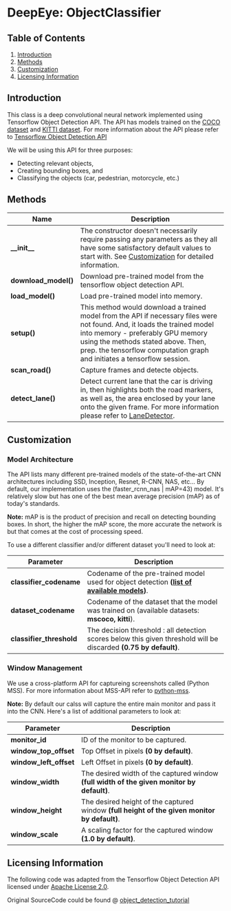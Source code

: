 # DeepEye: ObjectClassifier

## Table of Contents
1. [Introduction](#introduction)
2. [Methods](#methods)
3. [Customization](#customization)
4. [Licensing Information](#licensing-information)


## Introduction
This class is a deep convolutional neural network implemented using Tensorflow Object Detection API. The API has models trained on the [COCO dataset](http://cocodataset.org/#home) and [KITTI dataset](http://www.cvlibs.net/datasets/kitti/). For more information about the API please refer to [Tensorflow Object Detection API](https://github.com/tensorflow/models/tree/master/research/object_detection)

We will be using this API for three purposes:
- Detecting relevant objects,
- Creating bounding boxes, and
- Classifying the objects (car, pedestrian, motorcycle, etc.)


## Methods
Name | Description 
--- | ---
**\_\_init\_\_** | The constructor doesn't necessarily require passing any parameters as they all have some satisfactory default values to start with. See [Customization](#customization) for detailed information. 
**download_model()** | Download pre-trained model from the tensorflow object detection API.
**load_model()** | Load pre-trained model into memory.
**setup()** | This method would download a trained model from the API if necessary files were not found. And, it loads the trained model into memory - preferably GPU memory using the methods stated above. Then, prep. the tensorflow computation graph and initiates a tensorflow session.
**scan_road()** | Capture frames and detecte objects.
**detect_lane()** | Detect current lane that the car is driving in, then highlights both the road markers, as well as, the area enclosed by your lane onto the given frame. For more information please refer to [LaneDetector](lane_detection/README.md). 


## Customization
### Model Architecture
The API lists many different pre-trained models of the state-of-the-art CNN architectures including SSD, Inception, Resnet, R-CNN, NAS, etc... By default, our implementation uses the (faster_rcnn_nas | mAP=43) model. It's relatively slow but has one of the best mean average precision (mAP) as of today's standards. 

**Note:** mAP is is the product of precision and recall on detecting bounding boxes. In short, the higher the mAP score, the more accurate the network is but that comes at the cost of processing speed.


To use a different classifier and/or different dataset you'll need to look at:

Parameter | Description 
--- | ---
**classifier_codename** | Codename of the pre-trained model used for object detection **([list of available models](https://github.com/tensorflow/models/blob/master/research/object_detection/g3doc/detection_model_zoo.md))**.
**dataset_codename** | Codename of the dataset that the model was trained on (available datasets: **mscoco, kitti**).
**classifier_threshold** | The decision threshold : all detection scores below this given threshold will be discarded **(0.75 by default)**.

### Window Management
We use a cross-platform API for captureing screenshots called (Python MSS). For more information about MSS-API refer to [python-mss](http://python-mss.readthedocs.io/examples.html).

**Note:** By default our calss will capture the entire main monitor and pass it into the CNN.
Here's a list of additional parameters to look at:

Parameter | Description 
--- | ---
**monitor_id** | ID of the monitor to be captured.
**window_top_offset** | Top Offset in pixels **(0 by default)**.
**window_left_offset** | Left Offset in pixels **(0 by default)**.
**window_width** | The desired width of the captured window **(full width of the given monitor by default)**.
**window_height** | The desired height of the captured window **(full height of the given monitor by default)**.
**window_scale** | A scaling factor for the captured window **(1.0 by default)**.


## Licensing Information
The following code was adapted from the Tensorflow Object Detection API licensed under [Apache License 2.0](https://github.com/tensorflow/models/blob/master/LICENSE).

Original SourceCode could be found @ [object_detection_tutorial](https://github.com/tensorflow/models/blob/master/research/object_detection/object_detection_tutorial.ipynb)
